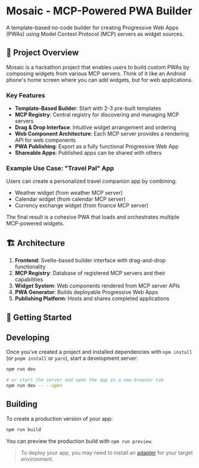 # Mosaic - MCP-Powered PWA Builder

A template-based no-code builder for creating Progressive Web Apps (PWAs) using Model Context Protocol (MCP) servers as widget sources.

## 🎯 Project Overview

Mosaic is a hackathon project that enables users to build custom PWAs by composing widgets from various MCP servers. Think of it like an Android phone's home screen where you can add widgets, but for web applications.

### Key Features

- **Template-Based Builder**: Start with 2-3 pre-built templates
- **MCP Registry**: Central registry for discovering and managing MCP servers
- **Drag & Drop Interface**: Intuitive widget arrangement and ordering
- **Web Component Architecture**: Each MCP server provides a rendering API for web components
- **PWA Publishing**: Export as a fully functional Progressive Web App
- **Shareable Apps**: Published apps can be shared with others

### Example Use Case: "Travel Pal" App

Users can create a personalized travel companion app by combining:

- Weather widget (from weather MCP server)
- Calendar widget (from calendar MCP server)
- Currency exchange widget (from finance MCP server)

The final result is a cohesive PWA that loads and orchestrates multiple MCP-powered widgets.

## 🏗️ Architecture

1. **Frontend**: Svelte-based builder interface with drag-and-drop functionality
2. **MCP Registry**: Database of registered MCP servers and their capabilities
3. **Widget System**: Web components rendered from MCP server APIs
4. **PWA Generator**: Builds deployable Progressive Web Apps
5. **Publishing Platform**: Hosts and shares completed applications

## 🚀 Getting Started

## Developing

Once you've created a project and installed dependencies with `npm install` (or `pnpm install` or `yarn`), start a development server:

```sh
npm run dev

# or start the server and open the app in a new browser tab
npm run dev -- --open
```

## Building

To create a production version of your app:

```sh
npm run build
```

You can preview the production build with `npm run preview`.

> To deploy your app, you may need to install an [adapter](https://svelte.dev/docs/kit/adapters) for your target environment.
